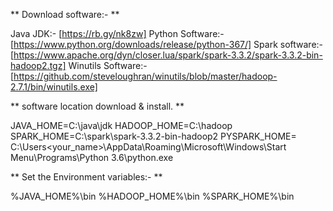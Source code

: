 ** Download software:- **

Java JDK:- [https://rb.gy/nk8zw]
Python Software:-[https://www.python.org/downloads/release/python-367/]
Spark software:- [https://www.apache.org/dyn/closer.lua/spark/spark-3.3.2/spark-3.3.2-bin-hadoop2.tgz]
Winutils Software:- [https://github.com/steveloughran/winutils/blob/master/hadoop-2.7.1/bin/winutils.exe]


** software location download & install. **

JAVA_HOME=C:\java\jdk
HADOOP_HOME=C:\hadoop
SPARK_HOME=C:\spark\spark-3.3.2-bin-hadoop2
PYSPARK_HOME= C:\Users\<your_name>\AppData\Roaming\Microsoft\Windows\Start Menu\Programs\Python 3.6\python.exe

** Set the Environment variables:- **

%JAVA_HOME%\bin
%HADOOP_HOME%\bin
%SPARK_HOME%\bin
